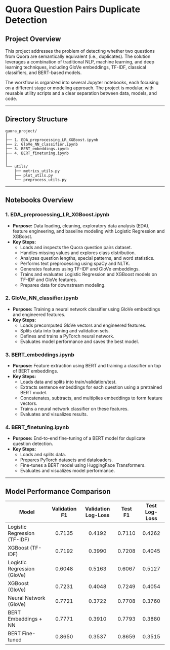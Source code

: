 # Quora Question Pairs Duplicate Detection

## Project Overview

This project addresses the problem of detecting whether two questions from Quora are semantically equivalent (i.e., duplicates). The solution leverages a combination of traditional NLP, machine learning, and deep learning techniques, including GloVe embeddings, TF-IDF, classical classifiers, and BERT-based models.

The workflow is organized into several Jupyter notebooks, each focusing on a different stage or modeling approach. The project is modular, with reusable utility scripts and a clear separation between data, models, and code.

---

## Directory Structure

```
quora_project/
│
├── 1. EDA_preprocessing_LR_XGBoost.ipynb
├── 2. GloVe_NN_classifier.ipynb
├── 3. BERT_embeddings.ipynb
├── 4. BERT_finetuning.ipynb
│
│
└── utils/
    ├── metrics_utils.py
    ├── plot_utils.py
    └── preprocess_utils.py
```

---

## Notebooks Overview

### 1. EDA_preprocessing_LR_XGBoost.ipynb
- **Purpose:** Data loading, cleaning, exploratory data analysis (EDA), feature engineering, and baseline modeling with Logistic Regression and XGBoost.
- **Key Steps:**
  - Loads and inspects the Quora question pairs dataset.
  - Handles missing values and explores class distribution.
  - Analyzes question lengths, special patterns, and word statistics.
  - Performs text preprocessing using spaCy and NLTK.
  - Generates features using TF-IDF and GloVe embeddings.
  - Trains and evaluates Logistic Regression and XGBoost models on TF-IDF and GloVe features.
  - Prepares data for downstream modeling.

### 2. GloVe_NN_classifier.ipynb
- **Purpose:** Training a neural network classifier using GloVe embeddings and engineered features.
- **Key Steps:**
  - Loads precomputed GloVe vectors and engineered features.
  - Splits data into training and validation sets.
  - Defines and trains a PyTorch neural network.
  - Evaluates model performance and saves the best model.

### 3. BERT_embeddings.ipynb
- **Purpose:** Feature extraction using BERT and training a classifier on top of BERT embeddings.
- **Key Steps:**
  - Loads data and splits into train/validation/test.
  - Extracts sentence embeddings for each question using a pretrained BERT model.
  - Concatenates, subtracts, and multiplies embeddings to form feature vectors.
  - Trains a neural network classifier on these features.
  - Evaluates and visualizes results.

### 4. BERT_finetuning.ipynb
- **Purpose:** End-to-end fine-tuning of a BERT model for duplicate question detection.
- **Key Steps:**
  - Loads and splits data.
  - Prepares PyTorch datasets and dataloaders.
  - Fine-tunes a BERT model using HuggingFace Transformers.
  - Evaluates and visualizes model performance.

---

## Model Performance Comparison

| Model                      | Validation F1 | Validation Log-Loss | Test F1 | Test Log-Loss |
|----------------------------|:-------------:|:-------------------:|:-------:|:-------------:|
| Logistic Regression (TF-IDF) | 0.7135 | 0.4192 | 0.7110 | 0.4262 |
| XGBoost (TF-IDF)           | 0.7192 | 0.3990 | 0.7208 | 0.4045 |
| Logistic Regression (GloVe) | 0.6048 | 0.5163 | 0.6067 | 0.5127 |
| XGBoost (GloVe)            | 0.7231 | 0.4048 | 0.7249 | 0.4054 |
| Neural Network (GloVe)    | 0.7721 | 0.3722 | 0.7708 | 0.3760 |
| BERT Embeddings + NN       | 0.7771 | 0.3910 | 0.7793 | 0.3880 |
| BERT Fine-tuned            | 0.8650 | 0.3537 | 0.8659 | 0.3515 |

